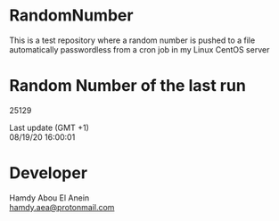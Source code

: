 # RandomNumber    
This is a test repository where a random number is pushed to a file automatically passwordless from a cron job in my Linux CentOS server    
# Random Number of the last run   
25129
      
Last update (GMT +1)    
08/19/20 16:00:01
# Developer    
Hamdy Abou El Anein   
hamdy.aea@protonmail.com
